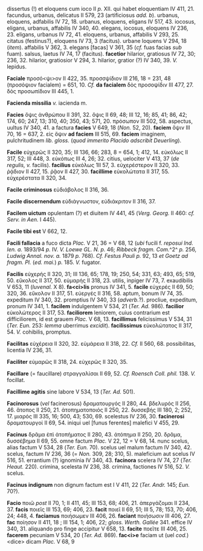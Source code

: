 dissertus (!) et eloquens cum ioco II *p.* XII. qui habet eloquentiam IV
411, 21. facundus, urbanus, delicatus II 579, 23 (artificiosus *add.
b*). urbanus, eloquens, adfabilis IV 72, 18. urbanus, eloquens,
eligans IV 517, 43. iocosus, eligans, urbanus, affabilis IV 340, 40.
elegans, iocosus, eloquens IV 236, 23. eligans, urbanus IV 72, 41.
eloquens, urbanus, affabilis V 293, 25. citatus (festinus?), eloquens IV
73, 3 (facitus). urbane loquens V 294, 18 (*item*). affabilis V 362, 3.
elegans [facas] V 361, 35 (*cf.* fuas facias *sub* fuam). salsus,
laetus IV 74, 17 (facitus). **facetior** hilarior, gratiosus IV 72, 30;
236, 32. hilarior, gratiosior V 294, 3. hilarior, gratior (?) IV 340,
39. *V.* lepidus.

**Faciale** προσό\<ψι\>ον II 422, 35. προσσψίδιον III 216, 18 = 231, 48
(προσόψιον facialem) = 651, 10. *Cf.* **da facialem** δὸς προσοψίδιν III
477, 27. δὸς προσωπίδιον III 445, 1.

**Facienda missilia** *v.* iacienda m.

**Facies** ὄψις ἀνθρώπου II 391, 32. ὄψις II 69, 48; III 12, 16; 85, 41;
86, 42; 174, 60; 247, 13; 310, 40; 350, 43; 571, 20. πρόσωπον III 502,
58. aspectus, uultus IV 340, 41. a factura **facies** V 649, 18 (*Non.*
52, 20). **faciem** ὄψιν III 70, 16 = 637, 2. εἰς ὄψιν **ad faciem** III
515, 69. **faciem** imaginem, pulchritudinem *lib. gloss.* (*quod
immerito Placido adscribit Deuerling*).

**Facile** εὐχερῶς II 320, 35; III 136, 66; 283, 8 = 654, 1; 412, 14.
εὐκόλως II 317, 52; III 448, 3. εὐκόπως III 4, 26; 32. citius, uelociter
V 413, 37 (*de regulis, v.* facilis). **facilius** εὐκόλως 1II 57, 3.
εὐχερέστερον II 320, 33. ῥᾴδιον II 427, 15. ῥᾷον II 427, 30.
**facillime** εὐκολώτατα II 317, 55. εὐχερέστατα II 320, 34.

**Facile criminosus** εὐδιάβολος II 316, 36.

**Facile discernendum** εὐδιάγνωστον, εὐδιάκριτον II 316, 37.

**Facilem uictum** opulentam (?) et diuitem IV 441, 45 (*Verg. Georg.*
II 460: *cf. Serv. in Aen.* I 445).

**Facile tibi est** V 662, 12.

**Facili fallacia** a fuco dicta *Plac.* V 21, 36 = V 68, 12 (*ubi*
fucili f. *reposui Ind. Ien. a.* 1893/94 *p.* IV. *V. Loewe GL. N.
p.* 46; *Ribbeck fragm. Com.*^2^ *p.* 256, *Ludwig Annal. nov. a.* 1879
*p.* 768). *Cf. Festus Pauli p.* 92, 13 *et Goetz ad fragm. Pl.* (*ed.
mai.*) *p.* 185. *V.* fugator.

**Facilis** εὐχερής II 320, 31; III 136, 65; 178, 19; 250, 54; 331, 63;
493, 65; 519, 50. εὔκολος II 317, 50. εὐμαρής II 318, 23. utilis,
inpiger IV 73, 7. exaudibilis V 653, 11 (*Iuvenal.* X 8).
**fa\<ci\>lis** pronus IV 341, 5. **facile** εὐχερές II 69, 50; 320, 36.
εὔκολον II 317, 51. εὐεργές II 316, 58. aptum, bonum IV 74, 35.
expeditum IV 340, 32. promptius IV 340, 33 (*adverb.*?). procliue,
expeditum, pronum IV 341, 1. **facilem** indulgentem V 534, 21 (*Ter.*
*Ad.* 986). **facilior** εὐκολώτερος II 317, 53. **faciliorem**
leniorem, cuius contrarium est difficiliorem, id est grauem *Plac.* V
68, 13. **facillimus** felicissimus V 534, 31 (*Ter. Eun.* 253:
*lemma* uberrimus *exci­dit*). **facilissimus** εὐκολώτατος II 317, 54.
*V.* cohibilis, promptus.

**Facilitas** εὐχέρεια II 320, 32. εὐμάρεια II 318, 22. *Cf.* II 560,
68. possibilitas, licentia IV 236, 31.

**Faciliter** εὐμαρῶς II 318, 24. εὐχε­ρῶς II 320, 35.

**Facillare** (= faucillare) στραγγαλίσαι II 69, 52. *Cf. Roensch Coll.
phil.* 138. *V.* focillat.

**Facillime agitis** sine labore V 534, 13 (*Ter. Ad.* 501).

**Facinorosus** (*vel* facinerosus) δραματουργός II 280, 44. βδελυρός II
256, 46. ἄτοπος II 250, 21. ἀτοπηματοποιός II 250, 22. δυσσεβής III 180,
2; 252, 17. μιαρός III 335, 16; 500, 43; 530, 69. scelestus IV 236, 30.
**facinerosi** δραματουργοί II 69, 54. iniqui uel [funus ferentes]
malefici V 455, 29.

**Facinus** δρᾶμα ἐπὶ ἀτοπήματος II 280, 43. ἀτόπημα II 250, 20. δρᾶμα,
δυσσέβημα II 69, 55. omne factum *Plac.* V 22, 12 = V 68, 14. nunc
scelus, alias factum V 534, 28 (*Ter. Eun.* 70). scelus uel malum
factum IV 340, 42. scelus, factum IV 236, 36 (= *Non.* 309, 28; 310, 5).
maleficium aut scelus IV 516, 51. errantium (?) ignominia IV 340, 43.
**facinora** scelera IV 74, 27 (*Ter. Heaut.* 220). crimina, scelesta IV
236, 38. crimina, factiones IV 516, 52. *V.* scelus.

**Facinus indignum** non dignum factum est I V 411, 22 (*Ter. Andr.*
145; *Eun.* 70?).

**Facio** ποιῶ *post* II 70, 1; II 411, 45; III 153, 68; 406, 21.
ἀπεργάζομαι II 234, 37. **facis** ποιεῖς III 153, 69; 406, 23. **facit**
ποιεῖ II 69, 51; III 5, 78; 153, 70; 406, 24; 448, 4. **faciamus**
ποιήσωμεν III 406, 26. **faciant** ποιήσωσιν III 406, 27. **fac**
ποίησον II 411, 18 ; III 154, 1; 406, 22; *gloss. Werth. Gallée* 341.
effice IV 340, 31. aliquando pro finge accipitur V 658, 13. **facite**
ποεῖτε III 406, 25. **facerem** pecuniam V 534, 20 (*Ter. Ad.* 869).
**fac\<i\>e** faciam ut (uel *cod.*) \<dice\> dicam *Plac.* V 68, 9
